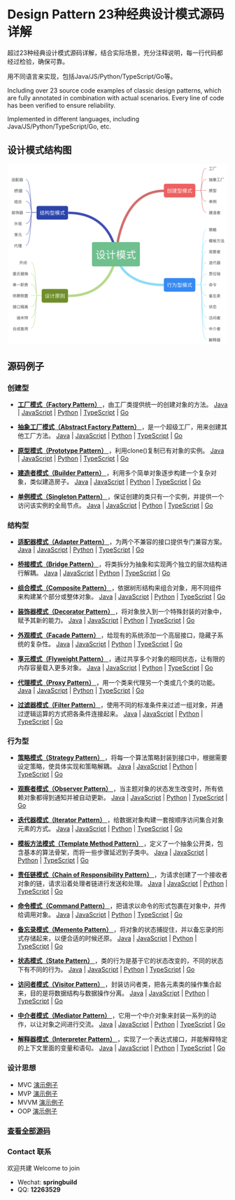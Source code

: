 # Design Pattern 23种经典设计模式源码详解

超过23种经典设计模式源码详解，结合实际场景，充分注释说明，每一行代码都经过检验，确保可靠。

用不同语言来实现，包括Java/JS/Python/TypeScript/Go等。
    
Including over 23 source code examples of classic design patterns, which are fully annotated in combination with actual scenarios. Every line of code has been verified to ensure reliability.

Implemented in different languages, including Java/JS/Python/TypeScript/Go, etc.

## 设计模式结构图

<img src="./docs/design-pattern.png">

## 源码例子

### 创建型
- **[工厂模式（Factory Pattern） ](./factory-pattern)**，由工厂类提供统一的创建对象的方法。
[Java](./factory-pattern/java) | [JavaScript](./factory-pattern/js) | [Python](./factory-pattern/python) | [TypeScript](./factory-pattern/ts)  | [Go](./factory-pattern/go)

- **[抽象工厂模式（Abstract Factory Pattern） ](./abstract-factory)**，是一个超级工厂，用来创建其他工厂方法。
[Java](./abstract-factory/java) | [JavaScript](./abstract-factory/js) | [Python](./abstract-factory) | [TypeScript](./abstract-factory/ts)  | [Go](./abstract-factory/go)

- **[原型模式（Prototype Pattern） ](./prototype-pattern)**，利用clone()复制已有对象的实例。
[Java](./prototype-pattern/java) | [JavaScript](./prototype-pattern/js) | [Python](./prototype-pattern/python) | [TypeScript](./prototype-pattern/ts)  | [Go](./prototype-pattern/go)

- **[建造者模式（Builder Pattern） ](./builder-pattern)**，利用多个简单对象逐步构建一个复杂对象，类似建造房子。
[Java](./builder-pattern/java) | [JavaScript](./builder-pattern/js) | [Python](./builder-pattern/python) | [TypeScript](./builder-pattern/ts)  | [Go](./builder-pattern/go)

- **[单例模式（Singleton Pattern） ](./singleton-pattern)**，保证创建的类只有一个实例，并提供一个访问该实例的全局节点。
[Java](./singleton-pattern/java) | [JavaScript](./singleton-pattern/js) | [Python](./singleton-pattern/python) | [TypeScript](./singleton-pattern/ts)  | [Go](./singleton-pattern/go)

### 结构型
- **[适配器模式（Adapter Pattern） ](./adapter-pattern)**，为两个不兼容的接口提供专门兼容方案。
[Java](./adapter-pattern/java) | [JavaScript](./adapter-pattern/js) | [Python](./adapter-pattern/python) | [TypeScript](./adapter-pattern/ts)  | [Go](./adapter-pattern/go)

- **[桥接模式（Bridge Pattern） ](./bridge-pattern)**，将类拆分为抽象和实现两个独立的层次结构进行解耦。
[Java](./bridge-pattern/java) | [JavaScript](./bridge-pattern/js) | [Python](./bridge-pattern/python) | [TypeScript](./bridge-pattern/ts)  | [Go](./bridge-pattern/go)

- **[组合模式（Composite Pattern） ](./composite-pattern)**，依据树形结构来组合对象，用不同组件来构建某个部分或整体对象。
[Java](./composite-pattern/java) | [JavaScript](./composite-pattern/js) | [Python](./composite-pattern/python) | [TypeScript](./composite-pattern/ts)  | [Go](./composite-pattern/go)

- **[装饰器模式（Decorator Pattern） ](./decorator-pattern)**，将对象放入到一个特殊封装的对象中，赋予其新的能力。
[Java](./decorator-pattern/java) | [JavaScript](./decorator-pattern/js) | [Python](./decorator-pattern/python) | [TypeScript](./decorator-pattern/ts)  | [Go](./decorator-pattern/go)

- **[外观模式（Facade Pattern） ](./facade-pattern)**，给现有的系统添加一个高层接口，隐藏子系统的复杂性。
[Java](./facade-pattern/java) | [JavaScript](./facade-pattern/js) | [Python](./facade-pattern/python) | [TypeScript](./facade-pattern/ts)  | [Go](./facade-pattern/go)

- **[享元模式（Flyweight Pattern） ](./flyweight-pattern)**，通过共享多个对象的相同状态，让有限的内存容量载入更多对象。
[Java](./flyweight-pattern/java) | [JavaScript](./flyweight-pattern/js) | [Python](./flyweight-pattern/python) | [TypeScript](./flyweight-pattern/ts)  | [Go](./flyweight-pattern/go)

- **[代理模式（Proxy Pattern） ](./proxy-pattern)**，用一个类来代理另一个类或几个类的功能。
[Java](./proxy-pattern/java) | [JavaScript](./proxy-pattern/js) | [Python](./proxy-pattern/python) | [TypeScript](./proxy-pattern/ts)  | [Go](./proxy-pattern/go)

- **[过滤器模式（Filter Pattern） ](./filter-pattern)**，使用不同的标准条件来过滤一组对象，并通过逻辑运算的方式把各条件连接起来。
[Java](./filter-pattern/java) | [JavaScript](./filter-pattern/js) | [Python](./filter-pattern/python) | [TypeScript](./filter-pattern/ts)  | [Go](./filter-pattern/go)

### 行为型
- **[策略模式（Strategy Pattern） ](./strategy-pattern)**，将每一个算法策略封装到接口中，根据需要设定策略，使具体实现和策略解耦。
[Java](./strategy-pattern/java) | [JavaScript](./strategy-pattern/js) | [Python](./strategy-pattern/python) | [TypeScript](./strategy-pattern/ts)  | [Go](./strategy-pattern/go)

- **[观察者模式（Observer Pattern） ](./observer-pattern)**，当主题对象的状态发生改变时，所有依赖对象都得到通知并被自动更新。
[Java](./observer-pattern/java) | [JavaScript](./observer-pattern/js) | [Python](./observer-pattern/python) | [TypeScript](./observer-pattern/ts)  | [Go](./observer-pattern/go)

- **[迭代器模式（Iterator Pattern） ](./iterator-pattern)**，给数据对象构建一套按顺序访问集合对象元素的方式。
[Java](./iterator-pattern/java) | [JavaScript](./iterator-pattern/js) | [Python](./iterator-pattern/python) | [TypeScript](./iterator-pattern/ts)  | [Go](./iterator-pattern/go)

- **[模板方法模式（Template Method Pattern） ](./template-pattern)**，定义了一个抽象公开类，包含基本的算法骨架，而将一些步骤延迟到子类中。
[Java](./template-pattern/java) | [JavaScript](./template-pattern/js) | [Python](./template-pattern/python) | [TypeScript](./template-pattern/ts)  | [Go](./template-pattern/go)

- **[责任链模式（Chain of Responsibility Pattern） ](./chain-responsibility)**，为请求创建了一个接收者对象的链，请求沿着处理者链进行发送和处理。
[Java](./chain-responsibility/java) | [JavaScript](./chain-responsibility/js) | [Python](./chain-responsibility/python) | [TypeScript](./techain-responsibility/ts)  | [Go](./chain-responsibility/go)

- **[命令模式（Command Pattern） ](./command-pattern)**，把请求以命令的形式包裹在对象中，并传给调用对象。
[Java](./command-pattern/java) | [JavaScript](./command-pattern/js) | [Python](./command-pattern/python) | [TypeScript](./command-pattern/ts)  | [Go](./command-pattern/go)

- **[备忘录模式（Memento Pattern） ](./memento-pattern)**，将对象的状态捕捉住，并以备忘录的形式存储起来，以便合适的时候还原。
[Java](./memento-pattern/java) | [JavaScript](./memento-pattern/js) | [Python](./memento-pattern/python) | [TypeScript](./memento-pattern/ts)  | [Go](./memento-pattern/go)

- **[状态模式（State Pattern） ](./state-pattern)**，类的行为是基于它的状态改变的，不同的状态下有不同的行为。
[Java](./state-pattern/java) | [JavaScript](./state-pattern/js) | [Python](./state-pattern/python) | [TypeScript](./state-pattern/ts)  | [Go](./state-pattern/go)

- **[访问者模式（Visitor Pattern） ](./visitor-pattern)**，封装访问者类，把各元素类的操作集合起来，目的是将数据结构与数据操作分离。
[Java](./visitor-pattern/java) | [JavaScript](./visitor-pattern/js) | [Python](./visitor-pattern/python) | [TypeScript](./visitor-pattern/ts)  | [Go](./visitor-pattern/go)

- **[中介者模式（Mediator Pattern） ](./mediator-pattern)**，它用一个中介对象来封装一系列的动作，以让对象之间进行交流。
[Java](./mediator-pattern/java) | [JavaScript](./mediator-pattern/js) | [Python](./mediator-pattern/python) | [TypeScript](./mediator-pattern/ts)  | [Go](./mediator-pattern/go)

- **[解释器模式（Interpreter Pattern） ](./interpreter-pattern)**，实现了一个表达式接口，并能解释特定的上下文里面的变量和语句。
[Java](./interpreter-pattern/java) | [JavaScript](./interpreter-pattern/js) | [Python](./interpreter-pattern/python) | [TypeScript](./interpreter-pattern/ts)  | [Go](./interpreter-pattern/go)

### 设计思想
- MVC  [演示例子](./mvx/mvc)
- MVP  [演示例子](./mvx/mvp)
- MVVM [演示例子](./mvx/mvvm)
- OOP [演示例子](./oop)

### [查看全部源码](https://microwind.github.io/design-pattern/)

### Contact 联系
欢迎共建 Welcome to join
- Wechat:  **springbuild**
- QQ: **12263529**